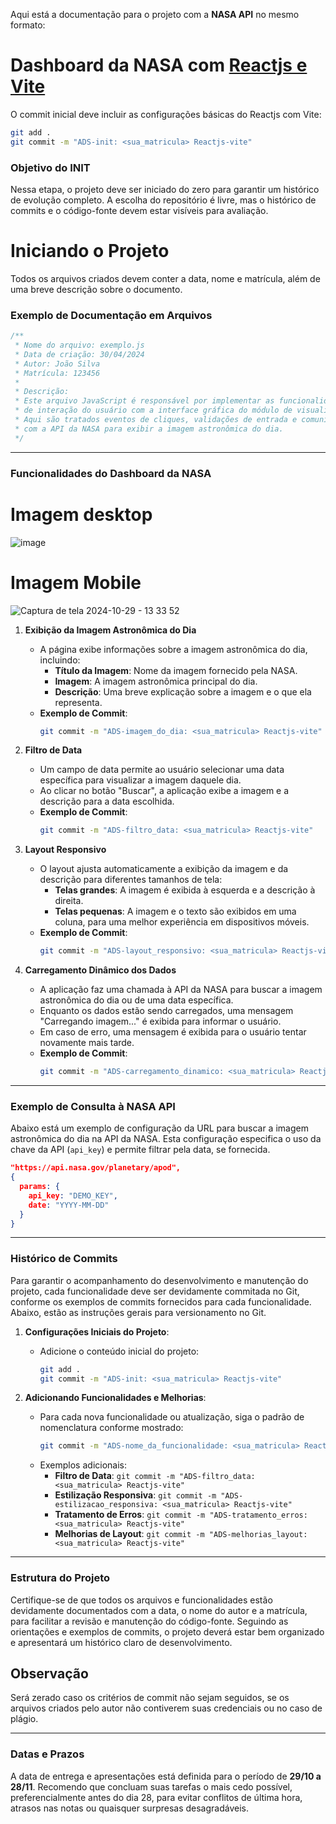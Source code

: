 Aqui está a documentação para o projeto com a **NASA API** no mesmo formato:


# Dashboard da NASA com [Reactjs e Vite](https://pt.vitejs.dev/guide/)

O commit inicial deve incluir as configurações básicas do Reactjs com Vite:
```bash
git add .
git commit -m "ADS-init: <sua_matricula> Reactjs-vite"
```

### Objetivo do INIT
Nessa etapa, o projeto deve ser iniciado do zero para garantir um histórico de evolução completo. A escolha do repositório é livre, mas o histórico de commits e o código-fonte devem estar visíveis para avaliação.

# Iniciando o Projeto
Todos os arquivos criados devem conter a data, nome e matrícula, além de uma breve descrição sobre o documento.

### Exemplo de Documentação em Arquivos
```js
/**
 * Nome do arquivo: exemplo.js
 * Data de criação: 30/04/2024
 * Autor: João Silva
 * Matrícula: 123456
 *
 * Descrição:
 * Este arquivo JavaScript é responsável por implementar as funcionalidades
 * de interação do usuário com a interface gráfica do módulo de visualização da NASA.
 * Aqui são tratados eventos de cliques, validações de entrada e comunicação
 * com a API da NASA para exibir a imagem astronômica do dia.
 */
```

---

### Funcionalidades do Dashboard da NASA

# Imagem desktop
![image](https://github.com/user-attachments/assets/bfce0907-52a1-4389-a54e-8f7e74cca48d)

# Imagem Mobile

![Captura de tela 2024-10-29 - 13 33 52](https://github.com/user-attachments/assets/f473d34c-ee8a-4b11-97bc-54f5fc4306cb)

1. **Exibição da Imagem Astronômica do Dia**
   - A página exibe informações sobre a imagem astronômica do dia, incluindo:
     - **Título da Imagem**: Nome da imagem fornecido pela NASA.
     - **Imagem**: A imagem astronômica principal do dia.
     - **Descrição**: Uma breve explicação sobre a imagem e o que ela representa.
   - **Exemplo de Commit**:
     ```bash
     git commit -m "ADS-imagem_do_dia: <sua_matricula> Reactjs-vite"
     ```

2. **Filtro de Data**
   - Um campo de data permite ao usuário selecionar uma data específica para visualizar a imagem daquele dia.
   - Ao clicar no botão "Buscar", a aplicação exibe a imagem e a descrição para a data escolhida.
   - **Exemplo de Commit**:
     ```bash
     git commit -m "ADS-filtro_data: <sua_matricula> Reactjs-vite"
     ```

3. **Layout Responsivo**
   - O layout ajusta automaticamente a exibição da imagem e da descrição para diferentes tamanhos de tela:
     - **Telas grandes**: A imagem é exibida à esquerda e a descrição à direita.
     - **Telas pequenas**: A imagem e o texto são exibidos em uma coluna, para uma melhor experiência em dispositivos móveis.
   - **Exemplo de Commit**:
     ```bash
     git commit -m "ADS-layout_responsivo: <sua_matricula> Reactjs-vite"
     ```

4. **Carregamento Dinâmico dos Dados**
   - A aplicação faz uma chamada à API da NASA para buscar a imagem astronômica do dia ou de uma data específica.
   - Enquanto os dados estão sendo carregados, uma mensagem "Carregando imagem..." é exibida para informar o usuário.
   - Em caso de erro, uma mensagem é exibida para o usuário tentar novamente mais tarde.
   - **Exemplo de Commit**:
     ```bash
     git commit -m "ADS-carregamento_dinamico: <sua_matricula> Reactjs-vite"
     ```

---

### Exemplo de Consulta à NASA API

Abaixo está um exemplo de configuração da URL para buscar a imagem astronômica do dia na API da NASA. Esta configuração especifica o uso da chave da API (`api_key`) e permite filtrar pela data, se fornecida.

```json
"https://api.nasa.gov/planetary/apod",
{
  params: {
    api_key: "DEMO_KEY",
    date: "YYYY-MM-DD"
  }
}
```

---

### Histórico de Commits

Para garantir o acompanhamento do desenvolvimento e manutenção do projeto, cada funcionalidade deve ser devidamente commitada no Git, conforme os exemplos de commits fornecidos para cada funcionalidade. Abaixo, estão as instruções gerais para versionamento no Git.

1. **Configurações Iniciais do Projeto**:
   - Adicione o conteúdo inicial do projeto:
     ```bash
     git add .
     git commit -m "ADS-init: <sua_matricula> Reactjs-vite"
     ```

2. **Adicionando Funcionalidades e Melhorias**:
   - Para cada nova funcionalidade ou atualização, siga o padrão de nomenclatura conforme mostrado:
     ```bash
     git commit -m "ADS-nome_da_funcionalidade: <sua_matricula> Reactjs-vite"
     ```
   - Exemplos adicionais:
     - **Filtro de Data**: `git commit -m "ADS-filtro_data: <sua_matricula> Reactjs-vite"`
     - **Estilização Responsiva**: `git commit -m "ADS-estilizacao_responsiva: <sua_matricula> Reactjs-vite"`
     - **Tratamento de Erros**: `git commit -m "ADS-tratamento_erros: <sua_matricula> Reactjs-vite"`
     - **Melhorias de Layout**: `git commit -m "ADS-melhorias_layout: <sua_matricula> Reactjs-vite"`

---

### Estrutura do Projeto

Certifique-se de que todos os arquivos e funcionalidades estão devidamente documentados com a data, o nome do autor e a matrícula, para facilitar a revisão e manutenção do código-fonte. Seguindo as orientações e exemplos de commits, o projeto deverá estar bem organizado e apresentará um histórico claro de desenvolvimento.




## Observação
Será zerado caso os critérios de commit não sejam seguidos, se os arquivos criados pelo autor não contiverem suas credenciais ou no caso de plágio.

___

### Datas e Prazos
A data de entrega e apresentações está definida para o período de **29/10 a 28/11**. Recomendo que concluam suas tarefas o mais cedo possível, preferencialmente antes do dia 28, para evitar conflitos de última hora, atrasos nas notas ou quaisquer surpresas desagradáveis.
